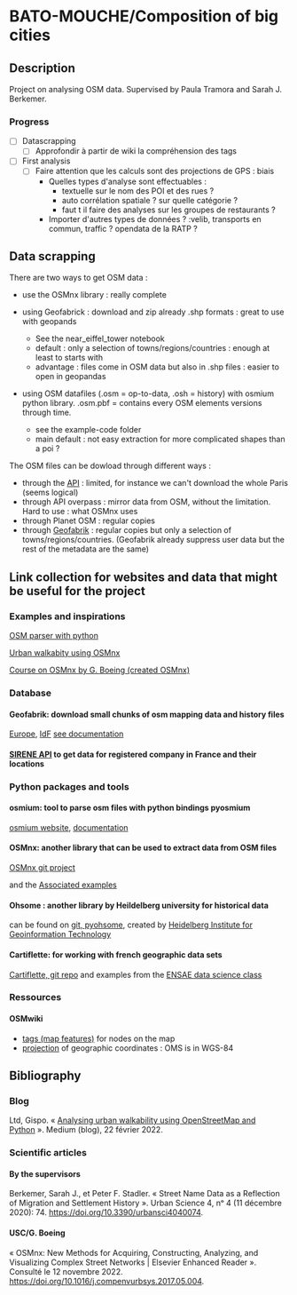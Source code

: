 # BATO-MOUCHE/Composition of big cities

## Description

Project on analysing OSM data. Supervised by Paula Tramora and Sarah J. Berkemer.

### Progress

- [ ] Datascrapping
  - [ ] Approfondir à partir de wiki la compréhension des tags
- [ ] First analysis
  - [ ] Faire attention que les calculs sont des projections de GPS : biais
    - Quelles types d'analyse sont effectuables :
      - textuelle sur le nom des POI et des rues ?
      - auto corrélation spatiale ? sur quelle catégorie ?
      - faut t il faire des analyses sur les groupes de restaurants ?
    - Importer d'autres types de données ? :velib, transports en commun, traffic ? opendata de la RATP ?

## Data scrapping

There are two ways to get OSM data :
- use the OSMnx library : really complete

- using Geofabrick : download and zip already .shp formats : great to use with geopands
  - See the near_eiffel_tower notebook
  - default : only a selection of towns/regions/countries : enough at least to starts with
  - advantage : files come in OSM data but also in .shp files : easier to open in geopandas

- using OSM datafiles (.osm = op-to-data, .osh = history) with osmium python library. .osm.pbf = contains every OSM elements versions through time.

  - see the example-code folder
  - main default : not easy extraction for more complicated shapes than a poi ?

The OSM files can be dowload through different ways :

- through the [API](https://www.openstreetmap.org/export) : limited, for instance we can't download the whole Paris (seems logical)
- through API overpass : mirror data from OSM, without the limitation. Hard to use : what OSMnx uses
- through Planet OSM : regular copies
- through [Geofabrik](https://www.geofabrik.de) : regular copies but only a selection of towns/regions/countries. (Geofabrik already suppress user data but the rest of the metadata are the same)

## Link collection for websites and data that might be useful for the project

### Examples and inspirations

[OSM parser with python](https://oslandia.com/en/2017/07/03/openstreetmap-data-analysis-how-to-parse-the-data-with-python/)

[Urban walkabity using OSMnx](https://gispofinland.medium.com/analysing-urban-walkability-using-openstreetmap-and-python-33815d045204)

[Course on OSMnx by G. Boeing (created OSMnx)](https://github.com/LeoMaurice/osmnx-examples)

### Database
#### Geofabrik: download small chunks of osm mapping data and history files
[Europe](https://osm-internal.download.geofabrik.de/europe.html),
[IdF](https://download.geofabrik.de/europe/france/ile-de-france.html)
[see documentation](https://download.geofabrik.de/osm-data-in-gis-formats-free.pdf)

#### [SIRENE API](https://api.insee.fr/catalogue/site/themes/wso2/subthemes/insee/pages/item-info.jag?name=Sirene&version=V3&provider=insee) to get data for registered company in France and their locations


### Python packages and tools

#### osmium: tool to parse osm files with python bindings pyosmium

[osmium website](https://osmcode.org/osmium-tool/), [documentation](https://osmcode.org/osmium-tool/manual.html)

#### OSMnx: another library that can be used to extract data from OSM files

[OSMnx git project](https://github.com/gboeing/osmnx)

and the [Associated examples](https://github.com/LeoMaurice/osmnx-examples)

#### Ohsome : another library by Heildelberg university for historical data

can be found on [git, pyohsome](https://github.com/GIScience/ohsome-py), created by [Heidelberg Institute for Geoinformation Technology](https://heigit.org/big-spatial-data-analytics-en/)
#### Cartiflette: for working with french geographic data sets

[Cartiflette, git repo](https://github.com/InseeFrLab/cartiflette)
and examples from the [ENSAE data science class](https://pythonds.linogaliana.fr/geopandas/)

### Ressources

#### OSMwiki

- [tags (map features)](https://wiki.openstreetmap.org/wiki/Map_features) for nodes on the map
- [projection](https://wiki.openstreetmap.org/wiki/Projection) of geographic coordinates : OMS is in WGS-84

## Bibliography

### Blog

Ltd, Gispo. « [Analysing urban walkability using OpenStreetMap and Python](https://gispofinland.medium.com/analysing-urban-walkability-using-openstreetmap-and-python-33815d045204) ». Medium (blog), 22 février 2022. 

### Scientific articles

#### By the supervisors

Berkemer, Sarah J., et Peter F. Stadler. « Street Name Data as a Reflection of Migration and Settlement History ». Urban Science 4, nᵒ 4 (11 décembre 2020): 74. https://doi.org/10.3390/urbansci4040074.

#### USC/G. Boeing

« OSMnx: New Methods for Acquiring, Constructing, Analyzing, and Visualizing Complex Street Networks | Elsevier Enhanced Reader ». Consulté le 12 novembre 2022. https://doi.org/10.1016/j.compenvurbsys.2017.05.004.
